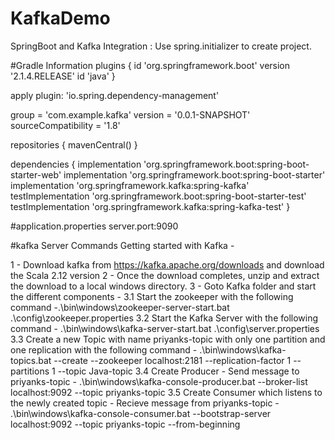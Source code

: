 # KafkaDemo
SpringBoot and Kafka Integration : Use spring.initializer to create project.

#Gradle Information
plugins {
	id 'org.springframework.boot' version '2.1.4.RELEASE'
	id 'java'
}

apply plugin: 'io.spring.dependency-management'

group = 'com.example.kafka'
version = '0.0.1-SNAPSHOT'
sourceCompatibility = '1.8'

repositories {
	mavenCentral()
}

dependencies {
	implementation 'org.springframework.boot:spring-boot-starter-web'
	implementation 'org.springframework.boot:spring-boot-starter'
	implementation 'org.springframework.kafka:spring-kafka'
	testImplementation 'org.springframework.boot:spring-boot-starter-test'
	testImplementation 'org.springframework.kafka:spring-kafka-test'
}


#application.properties
server.port:9090


#kafka Server Commands
Getting started with Kafka -

1 - Download kafka from https://kafka.apache.org/downloads and download the Scala 2.12 version
2 - Once the download completes, unzip  and extract the download to a local windows directory.
3 - Goto Kafka folder and start the different components -
	3.1 Start the zookeeper with the following command -.\bin\windows\zookeeper-server-start.bat .\config\zookeeper.properties
	3.2 Start the Kafka Server with the following command - .\bin\windows\kafka-server-start.bat .\config\server.properties
	3.3 Create a new Topic with name priyanks-topic with only one partition and one replication with the following command -
				.\bin\windows\kafka-topics.bat --create --zookeeper localhost:2181 --replication-factor 1 --partitions 1 --topic Java-topic
	3.4 Create Producer - Send message to priyanks-topic - .\bin\windows\kafka-console-producer.bat --broker-list localhost:9092 --topic priyanks-topic
	3.5 Create Consumer which listens to the newly created topic - Recieve message from priyanks-topic -
				.\bin\windows\kafka-console-consumer.bat --bootstrap-server localhost:9092 --topic priyanks-topic --from-beginning
